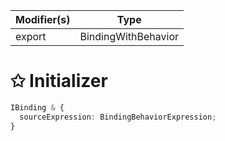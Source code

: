 | Modifier(s)                            | Type                     |
|----------------------------------------|--------------------------|
| export | BindingWithBehavior |

# &#10025; Initializer

```ts
IBinding & {
  sourceExpression: BindingBehaviorExpression;
}
```